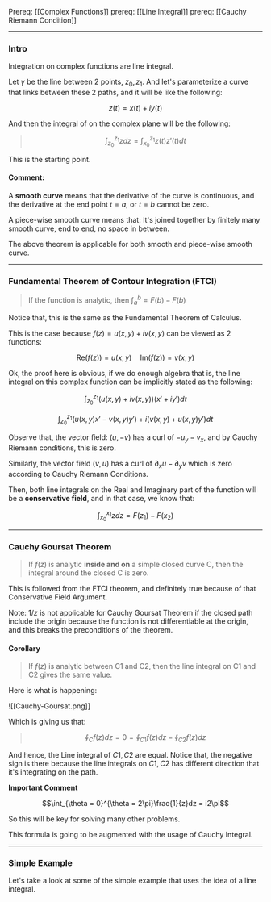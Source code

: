 Prereq: [[Complex Functions]]
prereq: [[Line Integral]]
prereq: [[Cauchy Riemann Condition]]

---

### Intro

Integration on complex functions are line integral. 

Let $\gamma$ be the line between 2 points, $z_0, z_1$. And let's parameterize a curve that links between these 2 paths, and it will be like the following: 

$$
z(t) = x(t) + i y(t)
$$

And then the integral of on the complex plane will be the following: 

> $$
> \int_{z_0}^{z_1} zdz = \int_{x_0}^{z_1}z(t)z'(t)dt
> $$

This is the starting point. 

#### Comment: 

A **smooth curve** means that the derivative of the curve is continuous, and the derivative at the end point $t = a$, or $t = b$ cannot be zero. 

A piece-wise smooth curve means that: It's joined together by finitely many smooth curve, end to end, no space in between. 

The above theorem is applicable for both smooth and piece-wise smooth curve. 

---
### Fundamental Theorem of Contour Integration (FTCI)

> If the function is analytic, then $\int_{a}^{b} = F(b) - F(b)$

Notice that, this is the same as the Fundamental Theorem of Calculus. 

This is the case because $f(z) = u(x, y) + iv(x, y)$ can be viewed as 2 functions: 

$$\text{Re}(f(z)) = u(x,y) \quad \text{Im}(f(z)) = v(x, y)$$

Ok, the proof here is obvious, if we do enough algebra that is, the line integral on this complex function can be implicitly stated as the following: 

$$
\int_{z_0}^{z_1} (u(x, y) + i v(x, y))(x' + iy')dt
$$

$$
\int_{z_0}^{z_1} (u(x, y)x' - v(x, y)y') + i(v(x, y) + u(x, y)y')dt
$$

Observe that, the vector field: $(u, -v)$ has a curl of $-u_y - v_x$, and by Cauchy Riemann conditions, this is zero. 

Similarly, the vector field $(v, u)$ has a curl of $\partial_x u - \partial_y v$ which is zero according to Cauchy Riemann Conditions. 

Then, both line integrals on the Real and Imaginary part of the function will be a **conservative field**, and in that case, we know that: 

$$
\int_{x_0}^{x_1} zdz = F(z_1) - F(x_2)
$$

---
### Cauchy Goursat Theorem 

> If $f(z)$ is analytic **inside and on** a simple closed curve C, then the integral around the closed C is zero. 

This is followed from the FTCI theorem, and definitely true because of that Conservative Field Argument. 

Note: $1/z$ is not applicable for Cauchy Goursat Theorem if the closed path include the origin because the function is not differentiable at the origin, and this breaks the preconditions of the theorem. 

#### Corollary

> If $f(z)$ is analytic between C1 and C2, then the line integral on C1 and C2 gives the same value. 

Here is what is happening: 

![[Cauchy-Goursat.png]]

Which is giving us that: 

> $$\oint_C f(z) dz = 0 = \oint_{C1}f(z) dz - \oint_{C2} f(z)dz$$

And hence, the Line integral of $C1, C2$ are equal. Notice that, the negative sign is there because the line integrals on $C1, C2$ has different direction that it's integrating on the path. 

**Important Comment**

$$\int_{\theta = 0}^{\theta = 2\pi}\frac{1}{z}dz = i2\pi$$

So this will be key for solving many other problems. 

This formula is going to be augmented with the usage of Cauchy Integral. 


---

### Simple Example

Let's take a look at some of the simple example that uses the idea of a line integral. 


